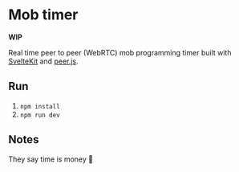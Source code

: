 # Mob timer
**WIP**


Real time peer to peer (WebRTC) mob programming timer built with [SvelteKit](https://kit.svelte.dev/) and [peer.js](https://peerjs.com/).

## Run
1. `npm install`
2. `npm run dev`

## Notes
They say time is money 💸
